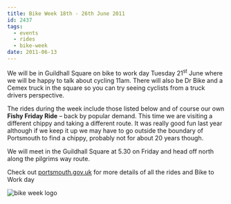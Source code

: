 ```yaml
---
title: Bike Week 18th - 26th June 2011
id: 2437
tags:
  - events
  - rides
  - bike-week
date: 2011-06-13
---
```


We will be in Guildhall Square on bike to work day Tuesday 21<sup>st</sup> June where we will be happy to talk about cycling 11am. There will also be Dr Bike and a Cemex truck in the square so you can try seeing cyclists from a truck drivers perspective.

The rides during the week include those listed below and of course our own **Fishy Friday Ride** – back by popular demand. This time we are visiting a different chippy and taking a different route. It was really good fun last year although if we keep it up we may have to go outside the boundary of Portsmouth to find a chippy, probably not for about 20 years though.

We will meet in the Guildhall Square at 5.30 on Friday and head off north along the pilgrims way route.

Check out [portsmouth.gov.uk](http://web.archive.org/web/20110721032301/www.portsmouth.gov.uk/living/17958.html) for more details of all the rides and Bike to Work day

![bike week logo](/assets/bike-week2.jpg)